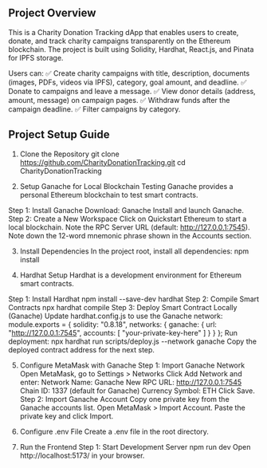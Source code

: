 ## Project Overview
This is a Charity Donation Tracking dApp that enables users to create, donate, and track charity campaigns transparently on the Ethereum blockchain. The project is built using Solidity, Hardhat, React.js, and Pinata for IPFS storage.

Users can:
✅ Create charity campaigns with title, description, documents (images, PDFs, videos via IPFS), category, goal amount, and deadline.
✅ Donate to campaigns and leave a message.
✅ View donor details (address, amount, message) on campaign pages.
✅ Withdraw funds after the campaign deadline.
✅ Filter campaigns by category.

## Project Setup Guide
1. Clone the Repository
git clone https://github.com/CharityDonationTracking.git
cd CharityDonationTracking

2. Setup Ganache for Local Blockchain Testing
Ganache provides a personal Ethereum blockchain to test smart contracts.

Step 1: Install Ganache
Download: Ganache
Install and launch Ganache.
Step 2: Create a New Workspace
Click on Quickstart Ethereum to start a local blockchain.
Note the RPC Server URL (default: http://127.0.0.1:7545).
Note down the 12-word mnemonic phrase shown in the Accounts section.

3. Install Dependencies
In the project root, install all dependencies:
npm install

4. Hardhat Setup
Hardhat is a development environment for Ethereum smart contracts.

Step 1: Install Hardhat
npm install --save-dev hardhat
Step 2: Compile Smart Contracts
npx hardhat compile
Step 3: Deploy Smart Contract Locally (Ganache)
Update hardhat.config.js to use the Ganache network:
module.exports = {
  solidity: "0.8.18",
  networks: {
    ganache: {
      url: "http://127.0.0.1:7545",
      accounts: [ "your-private-key-here" ]
    }
  }
};
Run deployment:
npx hardhat run scripts/deploy.js --network ganache
Copy the deployed contract address for the next step.

5. Configure MetaMask with Ganache
Step 1: Import Ganache Network
Open MetaMask, go to Settings > Networks
Click Add Network and enter:
Network Name: Ganache
New RPC URL: http://127.0.0.1:7545
Chain ID: 1337 (default for Ganache)
Currency Symbol: ETH
Click Save.
Step 2: Import Ganache Account
Copy one private key from the Ganache accounts list.
Open MetaMask > Import Account.
Paste the private key and click Import.

6. Configure .env File
Create a .env file in the root directory.

7. Run the Frontend
Step 1: Start Development Server
npm run dev
Open http://localhost:5173/ in your browser.